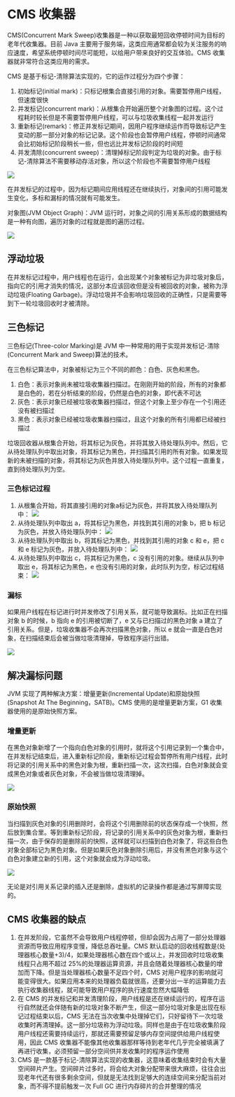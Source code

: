# CMS 收集器

CMS(Concurrent Mark Sweep)收集器是一种以获取最短回收停顿时间为目标的老年代收集器。目前 Java 主要用于服务端，这类应用通常都会较为关注服务的响应速度，希望系统停顿时间尽可能短，以给用户带来良好的交互体验。CMS 收集器就非常符合这类应用的需求。

CMS 是基于标记-清除算法实现的，它的运作过程分为四个步骤：

1. 初始标记(initial mark)：只标记根集合直接引用的对象。需要暂停用户线程，但速度很快
2. 并发标记(concurrent mark)：从根集合开始遍历整个对象图的过程。这个过程耗时较长但是不需要暂停用户线程，可以与垃圾收集线程一起并发运行
3. 重新标记(remark)：修正并发标记期间，因用户程序继续运作而导致标记产生变动的那一部分对象的标记记录。这个阶段也会暂停用户线程，停顿时间通常会比初始标记阶段稍长一些，但也远比并发标记阶段的时间短
4. 并发清除(concurrent sweep)：清理掉标记阶段判定为垃圾的对象。由于标记-清除算法不需要移动存活对象，所以这个阶段也不需要暂停用户线程

![](../../img/cms.png)

在并发标记的过程中，因为标记期间应用线程还在继续执行，对象间的引用可能发生变化，多标和漏标的情况就有可能发生。

对象图(JVM Object Graph)：JVM 运行时，对象之间的引用关系形成的数据结构是一种有向图，遍历对象的过程就是图的遍历过程。

![](../../img/ObjectGraph.png)

## 浮动垃圾

在并发标记过程中，用户线程也在运行，会出现某个对象被标记为非垃圾对象后，指向它的引用才消失的情况，这部分本应该回收但是没有被回收的对象，被称为浮动垃圾(Floating Garbage)。浮动垃圾并不会影响垃圾回收的正确性，只是需要等到下一轮垃圾回收时才被清除。

## 三色标记

三色标记(Three-color Marking)是 JVM 中一种常用的用于实现并发标记-清除(Concurrent Mark and Sweep)算法的技术。

在三色标记算法中，对象被标记为三个不同的颜色：白色、灰色和黑色。

1. 白色：表示对象尚未被垃圾收集器扫描过。在刚刚开始的阶段，所有的对象都是白色的，若在分析结束的阶段，仍然是白色的对象，即代表不可达
2. 灰色：表示对象已经被垃圾收集器扫描过，但这个对象上至少存在一个引用还没有被扫描过
3. 黑色：表示对象已经被垃圾收集器扫描过，且这个对象的所有引用都已经被扫描过

垃圾回收器从根集合开始，将其标记为灰色，并将其放入待处理队列中。然后，它从待处理队列中取出对象，将其标记为黑色，并扫描其引用的所有对象。如果发现新的未被扫描的对象，将其标记为灰色并放入待处理队列中。这个过程一直重复，直到待处理队列为空。

### 三色标记过程

1. 从根集合开始，将其直接引用的对象a标记为灰色，并将其放入待处理队列中：
   ![](../../img/ThreeColorMarking1.png)
2. 从待处理队列中取出 a，将其标记为黑色，并找到其引用的对象 b，把 b 标记为灰色，并放入待处理队列中：
   ![](../../img/ThreeColorMarking3.png)
3. 从待处理队列中取出 b，将其标记为黑色，并找到其引用的对象 c 和 e，把 c 和 e 标记为灰色，并放入待处理队列中：
   ![](../../img/ThreeColorMarking4.png)
4. 从待处理队列中取出 c，将其标记为黑色，c 没有引用的对象。继续从队列中取出 e，将其标记为黑色，e 也没有引用的对象，此时队列为空，标记过程结束：
   ![](../../img/ThreeColorMarking5.png)

### 漏标

如果用户线程在标记进行时并发修改了引用关系，就可能导致漏标。比如正在扫描对象 b 的时候，b 指向 e 的引用被切断了，e 又与已扫描过的黑色对象 a 建立了引用关系。但是，垃圾收集器不会再次扫描黑色对象，所以 e 就会一直是白色对象，在扫描结束后会被当做垃圾清理掉，导致程序运行出错。

![](../../img/ThreeColorMarking6.png)

## 解决漏标问题

JVM 实现了两种解决方案：增量更新(Incremental Update)和原始快照(Snapshot At The Beginning，SATB)。CMS 使用的是增量更新方案，G1 收集器使用的是原始快照方案。

### 增量更新

在黑色对象新增了一个指向白色对象的引用时，就将这个引用记录到一个集合中，在并发标记结束后，进入重新标记阶段，重新标记过程会暂停所有用户线程，此时将记录的引用关系中的黑色对象为根，重新扫描一次，这次扫描，白色对象就会变成黑色对象或者灰色对象，不会被当做垃圾清理掉。

![](../../img/ThreeColorMarking7.png)

### 原始快照

当扫描到灰色对象的引用删除时，会将这个引用删除前的状态保存成一个快照，然后放到集合里。等到重新标记阶段，将记录的引用关系中的灰色对象为根，重新扫描一次，由于保存的是删除前的快照，这样就可以扫描到白色对象了，将这些白色对象全部标记为黑色对象。但是如果灰色对象删除引用后，并没有黑色对象与这个白色对象建立新的引用，这个对象就会成为浮动垃圾。

![](../../img/ThreeColorMarking8.png)

无论是对引用关系记录的插入还是删除，虚拟机的记录操作都是通过写屏障实现的。

## CMS 收集器的缺点

1. 在并发阶段，它虽然不会导致用户线程停顿，但却会因为占用了一部分处理器资源而导致应用程序变慢，降低总吞吐量。CMS 默认启动的回收线程数是(处理器核心数量+3)/4，如果处理器核心数在四个或以上，并发回收时垃圾收集线程只占用不超过 25%的处理器运算资源，并且会随着处理器核心数量的增加而下降。但是当处理器核心数量不足四个时，CMS 对用户程序的影响就可能变得很大。如果应用本来的处理器负载就很高，还要分出一半的运算能力去执行收集器线程，就可能导致用户程序的执行速度忽然大幅降低
2. 在 CMS 的并发标记和并发清理阶段，用户线程是还在继续运行的，程序在运行自然就还会伴随有新的垃圾对象不断产生，但这一部分垃圾对象是出现在标记过程结束以后，CMS 无法在当次收集中处理掉它们，只好留待下一次垃圾收集时再清理掉。这一部分垃圾称为浮动垃圾。同样也是由于在垃圾收集阶段用户线程还需要持续运行，那就还需要预留足够内存空间提供给用户线程使用，因此 CMS 收集器不能像其他收集器那样等待到老年代几乎完全被填满了再进行收集，必须预留一部分空间供并发收集时的程序运作使用
3. CMS 是一款基于标记-清除算法实现的收集器，这意味着收集结束时会有大量空间碎片产生。空间碎片过多时，将会给大对象分配带来很大麻烦，往往会出现老年代还有很多剩余空间，但就是无法找到足够大的连续空间来分配当前对象，而不得不提前触发一次 Full GC 进行内存碎片的合并整理的情况
